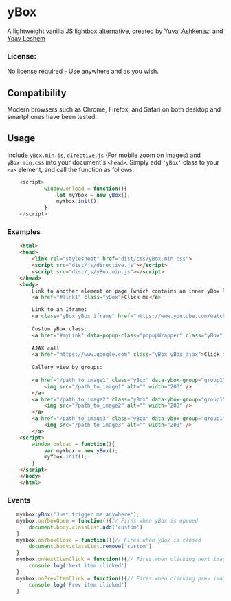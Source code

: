 # yBox
A lightweight vanilla JS lightbox alternative, created by [Yuval Ashkenazi](https://github.com/yuval123123) and [Yoav Leshem](https://github.com/Leshemiko) 
### License: 
No license required - Use anywhere and as you wish.
## Compatibility
Modern browsers such as Chrome, Firefox, and Safari on both desktop and smartphones have been tested.
## Usage
Include `yBox.min.js`, `directive.js` (For mobile zoom on images) and `yBox.min.css` into your document's `<head>`.
Simply add `'yBox'` class to your `<a>` element,
and call the function as follows:
```javascript
    <script>
            window.onload = function(){
                let myYbox = new yBox();
                myYbox.init();
            }
    </script>
```
### Examples
```html 
    <html>
    <head>
        <link rel="stylesheet" href="dist/css/yBox.min.css">
        <script src="dist/js/directive.js"></script>
        <script src="dist/js/yBox.min.js"></script>
    </head>
    <body>
        Link to another element on page (which contains an inner yBox link):
        <a href="#link1" class="yBox">Click me</a> 

        Link to an Iframe:
        <a class="yBox yBox_iframe" href="https://www.youtube.com/watch?v=eEMpCcLm6NI&list=RDeEMpCcLm6NI&start_radio=1"></a>
        
        Custom yBox class:
        <a href="#myLink" data-popup-class="popupWrapper" class="yBox" >Click me</a>
        
        AJAX call 
        <a href="https://www.google.com" class="yBox yBox_ajax">Click me</a>
        
        Gallery view by groups: 
        
        <a href="/path_to_image1" class="yBox" data-ybox-group="group1">
            <img src="/path_to_image1" alt="" width="200" />
        </a>
        <a href="/path_to_image2" class="yBox" data-ybox-group="group1">
            <img src="/path_to_image2" alt="" width="200" />
        </a>
        <a href="/path_to_image3" class="yBox" data-ybox-group="group1">
            <img src="/path_to_image3" alt="" width="200" />
        </a>
    <script>
        window.onload = function(){
            var myYbox = new yBox();
            myYbox.init();
        }
    </script>
    </body>
    </html>
```

### Events

 ```javascript
    myYbox.yBox('Just trigger me anywhere');
    myYbox.onYboxOpen = function(){// Fires when yBox is opened
        document.body.classList.add('custom')
    }
    myYbox.onYboxClose = function(){// Fires when yBox is closed
        document.body.classList.remove('custom')
    }
    myYbox.onNextItemClick = function(){// Fires when clicking next image button on a group gallery
        console.log('Next item clicked')
    };
    myYbox.onPrevItemClick = function(){// Fires when clicking prev image button on a group gallery
        console.log('Prev item clicked')
    }
 ```
